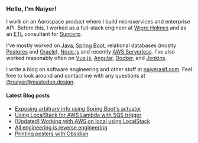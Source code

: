 ### Hello, I'm Naiyer!

I work on an Aerospace product where I build microservices and enterprise API. Before this, I worked as a full-stack engineer at [Wipro Holmes](https://www.wipro.com/holmes/) and as an <abbr title="Extract Transform Load">ETL</abbr> consultant for [Suncorp](https://www.suncorp.com.au/).

I've mostly worked on [Java](https://openjdk.java.net/), [Spring Boot](https://spring.io/projects/spring-boot), relational databases (mostly [Postgres](https://www.postgresql.org/) and [Oracle](https://www.oracle.com/database/)), [Node.js](https://nodejs.org/en/) and recently [AWS Serverless](https://aws.amazon.com/serverless/). I've also worked reasonably often on [Vue.js](https://vuejs.org/), [Angular](https://angular.io/), [Docker](https://www.docker.com/), and [Jenkins](https://www.jenkins.io/).

I write a blog on software engineering and other stuff at [naiyerasif.com](https://www.naiyerasif.com). Feel free to look around and contact me with any questions at [@naiyer@mastodon.design](https://mastodon.design/@naiyer).

#### Latest Blog posts

<!-- BLOG-POST-LIST:START -->
- [Exposing arbitrary info using Spring Boot&#39;s actuator](https://www.naiyerasif.com/post/2024/02/12/exposing-arbitrary-info-using-spring-boots-actuator/)
- [Using LocalStack for AWS Lambda with SQS trigger](https://www.naiyerasif.com/post/2024/02/11/using-localstack-for-aws-lambda-with-sqs-trigger/)
- [[Updated] Working with AWS on local using LocalStack](https://www.naiyerasif.com/post/2021/11/16/working-with-aws-on-local-using-localstack/)
- [All engineering is reverse engineering](https://www.naiyerasif.com/post/2024/01/14/all-engineering-is-reverse-engineering/)
- [Printing posters with Obsidian](https://www.naiyerasif.com/post/2024/01/11/printing-posters-with-obsidian/)
<!-- BLOG-POST-LIST:END -->
